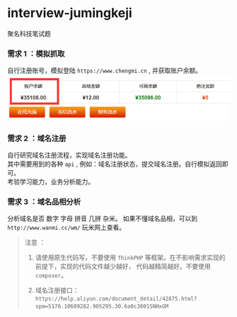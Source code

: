 # interview-jumingkeji
聚名科技笔试题


### 需求 1 ：模拟抓取
自行注册账号，模拟登陆 `https://www.chengmi.cn` , 并获取账户余额。  
![chengmi](images/chengmi.png)


### 需求 2 ：域名注册
自行研究域名注册流程，实现域名注册功能。  
其中需要用到的各种 `api` , 例如：域名注册状态，提交域名注册。自行模拟返回即可。  
考验学习能力，业务分析能力。


### 需求 3 ：域名品相分析
分析域名是否 数字 字母 拼音 几拼 杂米。
如果不懂域名品相，可以到 `http://www.wanmi.cc/wm/` 玩米网上查看。


> 注意 ：
> 1. 请使用原生代码写，不要使用 `ThinkPHP` 等框架。在不影响需求实现的前提下，实现的代码文件越少越好，
     代码越精简越好。不要使用 `composer`。
>
> 
> 2. 域名注册接口：  
     `https://help.aliyun.com/document_detail/42875.html?spm=5176.10609282.905295.30.6a8c3801SNHxGM`


   